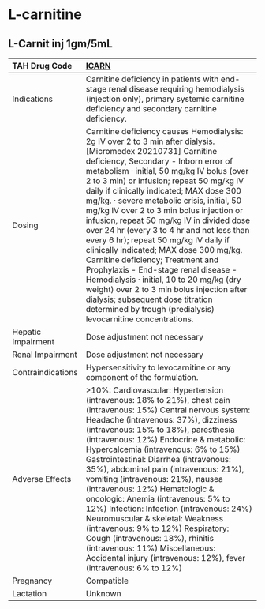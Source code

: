 # L-carnitine

## L-Carnit inj 1gm/5mL

| TAH Drug Code      | [**ICARN**](https://www.tahsda.org.tw/drugs/hissearch.php?drug_code=ICARN)                                                                                                                                                                                                                                                                                                                                                                                                                                                                                                                                                                                                                                                                                                                                                                       |
|:-------------------|:-------------------------------------------------------------------------------------------------------------------------------------------------------------------------------------------------------------------------------------------------------------------------------------------------------------------------------------------------------------------------------------------------------------------------------------------------------------------------------------------------------------------------------------------------------------------------------------------------------------------------------------------------------------------------------------------------------------------------------------------------------------------------------------------------------------------------------------------------|
| Indications        | Carnitine deficiency in patients with end-stage renal disease requiring hemodialysis (injection only), primary systemic carnitine deficiency and secondary carnitine deficiency.                                                                                                                                                                                                                                                                                                                                                                                                                                                                                                                                                                                                                                                                 |
| Dosing             | Carnitine deficiency causes Hemodialysis: 2g IV over 2 to 3 min after dialysis. [Micromedex 20210731] Carnitine deficiency, Secondary - Inborn error of metabolism ‧ initial, 50 mg/kg IV bolus (over 2 to 3 min) or infusion; repeat 50 mg/kg IV daily if clinically indicated; MAX dose 300 mg/kg. ‧ severe metabolic crisis, initial, 50 mg/kg IV over 2 to 3 min bolus injection or infusion, repeat 50 mg/kg IV in divided dose over 24 hr (every 3 to 4 hr and not less than every 6 hr); repeat 50 mg/kg IV daily if clinically indicated; MAX dose 300 mg/kg. Carnitine deficiency; Treatment and Prophylaxis - End-stage renal disease - Hemodialysis ‧ initial, 10 to 20 mg/kg (dry weight) over 2 to 3 min bolus injection after dialysis; subsequent dose titration determined by trough (predialysis) levocarnitine concentrations. |
| Hepatic Impairment | Dose adjustment not necessary                                                                                                                                                                                                                                                                                                                                                                                                                                                                                                                                                                                                                                                                                                                                                                                                                    |
| Renal Impairment   | Dose adjustment not necessary                                                                                                                                                                                                                                                                                                                                                                                                                                                                                                                                                                                                                                                                                                                                                                                                                    |
| Contraindications  | Hypersensitivity to levocarnitine or any component of the formulation.                                                                                                                                                                                                                                                                                                                                                                                                                                                                                                                                                                                                                                                                                                                                                                           |
| Adverse Effects    | >10%: Cardiovascular: Hypertension (intravenous: 18% to 21%), chest pain (intravenous: 15%) Central nervous system: Headache (intravenous: 37%), dizziness (intravenous: 15% to 18%), paresthesia (intravenous: 12%) Endocrine & metabolic: Hypercalcemia (intravenous: 6% to 15%) Gastrointestinal: Diarrhea (intravenous: 35%), abdominal pain (intravenous: 21%), vomiting (intravenous: 21%), nausea (intravenous: 12%) Hematologic & oncologic: Anemia (intravenous: 5% to 12%) Infection: Infection (intravenous: 24%) Neuromuscular & skeletal: Weakness (intravenous: 9% to 12%) Respiratory: Cough (intravenous: 18%), rhinitis (intravenous: 11%) Miscellaneous: Accidental injury (intravenous: 12%), fever (intravenous: 6% to 12%)                                                                                                  |
| Pregnancy          | Compatible                                                                                                                                                                                                                                                                                                                                                                                                                                                                                                                                                                                                                                                                                                                                                                                                                                       |
| Lactation          | Unknown                                                                                                                                                                                                                                                                                                                                                                                                                                                                                                                                                                                                                                                                                                                                                                                                                                          |

